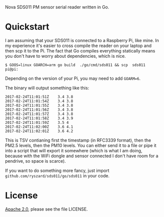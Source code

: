 Nova SDS011 PM sensor serial reader written in Go.

# Quickstart

I am assuming that your SDS011 is connected to a Raspberry Pi, like
mine. In my experience it's easier to cross compile the reader on your
laptop and then scp it to the Pi. The fact that Go compiles everything
statically means you don't have to worry about dependencies, which is
nice.

```
$ GOOS=linux GOARCH=arm go build  ./go/cmd/sds011 && scp  sds011 pi@pi:
```

Depending on the version of your Pi, you may need to add `GOARM=6`.

The binary will output something like this:

```
2017-02-24T11:01:51Z	3.4	3.8
2017-02-24T11:01:54Z	3.4	3.8
2017-02-24T11:01:55Z	3.4	3.8
2017-02-24T11:01:56Z	3.4	3.8
2017-02-24T11:01:57Z	3.4	3.8
2017-02-24T11:01:58Z	3.4	3.9
2017-02-24T11:01:59Z	3.5	4
2017-02-24T11:02:00Z	3.6	4.1
2017-02-24T11:02:01Z	3.6	4.2
```

This is TSV contianing first the timestamp (in RFC3339 format), then
the PM2.5 levels, then the PM10 levels. You can either send it to a
file or pipe it into a script that will export it somewhere (which is
what I am doing, because with the WiFi dongle and sensor connected I
don't have room for a pendrive, so space is scarce).

If you want to do something more fancy, just import
`github.com/ryszard/sds011/go/sds011` in your code.

# License

[Apache 2.0](https://www.tldrlegal.com/l/apache2), please see the file
LICENSE.